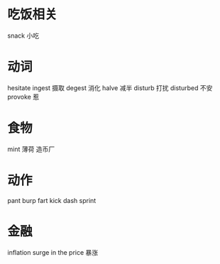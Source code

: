 
# 吃饭相关
snack 小吃
# 动词
hesitate
ingest 摄取
degest 消化
halve 减半
disturb 打扰
disturbed 不安
provoke 惹
# 食物
mint 薄荷 造币厂
# 动作
pant
burp
fart
kick
dash
sprint
# 金融
inflation
surge in the price 暴涨
